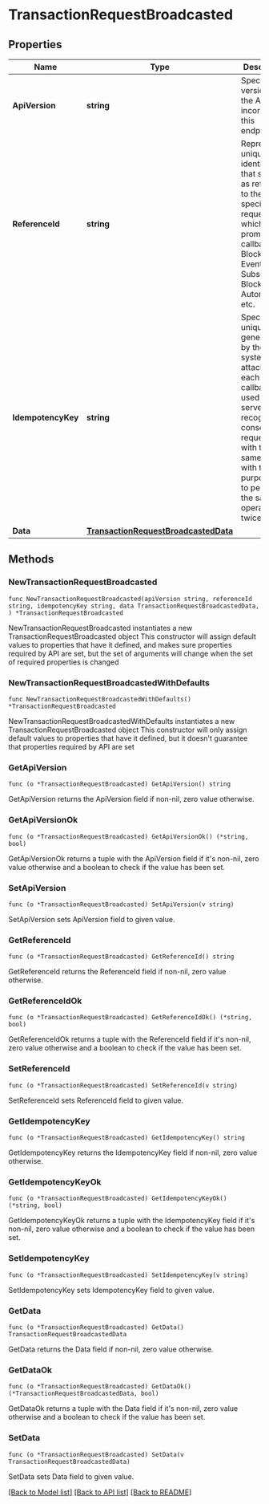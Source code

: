 # TransactionRequestBroadcasted

## Properties

Name | Type | Description | Notes
------------ | ------------- | ------------- | -------------
**ApiVersion** | **string** | Specifies the version of the API that incorporates this endpoint. | 
**ReferenceId** | **string** | Represents a unique identifier that serves as reference to the specific request which prompts a callback, e.g. Blockchain Events Subscription, Blockchain Automation, etc. | 
**IdempotencyKey** | **string** | Specifies a unique ID generated by the system and attached to each callback. It is used by the server to recognize consecutive requests with the same data with the purpose not to perform the same operation twice. | 
**Data** | [**TransactionRequestBroadcastedData**](TransactionRequestBroadcastedData.md) |  | 

## Methods

### NewTransactionRequestBroadcasted

`func NewTransactionRequestBroadcasted(apiVersion string, referenceId string, idempotencyKey string, data TransactionRequestBroadcastedData, ) *TransactionRequestBroadcasted`

NewTransactionRequestBroadcasted instantiates a new TransactionRequestBroadcasted object
This constructor will assign default values to properties that have it defined,
and makes sure properties required by API are set, but the set of arguments
will change when the set of required properties is changed

### NewTransactionRequestBroadcastedWithDefaults

`func NewTransactionRequestBroadcastedWithDefaults() *TransactionRequestBroadcasted`

NewTransactionRequestBroadcastedWithDefaults instantiates a new TransactionRequestBroadcasted object
This constructor will only assign default values to properties that have it defined,
but it doesn't guarantee that properties required by API are set

### GetApiVersion

`func (o *TransactionRequestBroadcasted) GetApiVersion() string`

GetApiVersion returns the ApiVersion field if non-nil, zero value otherwise.

### GetApiVersionOk

`func (o *TransactionRequestBroadcasted) GetApiVersionOk() (*string, bool)`

GetApiVersionOk returns a tuple with the ApiVersion field if it's non-nil, zero value otherwise
and a boolean to check if the value has been set.

### SetApiVersion

`func (o *TransactionRequestBroadcasted) SetApiVersion(v string)`

SetApiVersion sets ApiVersion field to given value.


### GetReferenceId

`func (o *TransactionRequestBroadcasted) GetReferenceId() string`

GetReferenceId returns the ReferenceId field if non-nil, zero value otherwise.

### GetReferenceIdOk

`func (o *TransactionRequestBroadcasted) GetReferenceIdOk() (*string, bool)`

GetReferenceIdOk returns a tuple with the ReferenceId field if it's non-nil, zero value otherwise
and a boolean to check if the value has been set.

### SetReferenceId

`func (o *TransactionRequestBroadcasted) SetReferenceId(v string)`

SetReferenceId sets ReferenceId field to given value.


### GetIdempotencyKey

`func (o *TransactionRequestBroadcasted) GetIdempotencyKey() string`

GetIdempotencyKey returns the IdempotencyKey field if non-nil, zero value otherwise.

### GetIdempotencyKeyOk

`func (o *TransactionRequestBroadcasted) GetIdempotencyKeyOk() (*string, bool)`

GetIdempotencyKeyOk returns a tuple with the IdempotencyKey field if it's non-nil, zero value otherwise
and a boolean to check if the value has been set.

### SetIdempotencyKey

`func (o *TransactionRequestBroadcasted) SetIdempotencyKey(v string)`

SetIdempotencyKey sets IdempotencyKey field to given value.


### GetData

`func (o *TransactionRequestBroadcasted) GetData() TransactionRequestBroadcastedData`

GetData returns the Data field if non-nil, zero value otherwise.

### GetDataOk

`func (o *TransactionRequestBroadcasted) GetDataOk() (*TransactionRequestBroadcastedData, bool)`

GetDataOk returns a tuple with the Data field if it's non-nil, zero value otherwise
and a boolean to check if the value has been set.

### SetData

`func (o *TransactionRequestBroadcasted) SetData(v TransactionRequestBroadcastedData)`

SetData sets Data field to given value.



[[Back to Model list]](../README.md#documentation-for-models) [[Back to API list]](../README.md#documentation-for-api-endpoints) [[Back to README]](../README.md)


